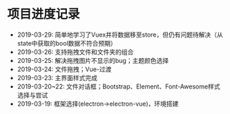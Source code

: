 # 项目进度记录


+ 2019-03-29: 简单地学习了Vuex并将数据移至store，但仍有问题待解决（从state中获取的bool数据不符合预期）
+ 2019-03-26: 支持拖拽文件和文件夹的组合
+ 2019-03-25: 解决拖拽图片不显示的bug；主题颜色选择
+ 2019-03-24: 文件拖拽；Vue-过渡
+ 2019-03-23: 主界面样式完成
+ 2019-03-20~22: 文件对话框；Bootstrap、Element、Font-Awesome样式选择与尝试
+ 2019-03-19: 框架选择(electron->electron-vue)，环境搭建